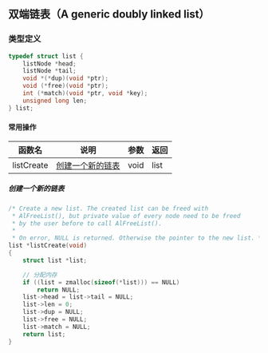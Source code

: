 ## 双端链表（A generic doubly linked list）

### 类型定义
```c
typedef struct list {
    listNode *head;
    listNode *tail;
    void *(*dup)(void *ptr);
    void (*free)(void *ptr);
    int (*match)(void *ptr, void *key);
    unsigned long len;
} list;
```

#### 常用操作
|函数名|说明|参数|返回|
|--|--|--|--|
| listCreate | [创建一个新的链表](#创建一个新的链表) | void | list |

##### 创建一个新的链表
```c
/* Create a new list. The created list can be freed with
 * AlFreeList(), but private value of every node need to be freed
 * by the user before to call AlFreeList().
 *
 * On error, NULL is returned. Otherwise the pointer to the new list. */
list *listCreate(void)
{
    struct list *list;

    // 分配内存
    if ((list = zmalloc(sizeof(*list))) == NULL)
        return NULL;
    list->head = list->tail = NULL;
    list->len = 0;
    list->dup = NULL;
    list->free = NULL;
    list->match = NULL;
    return list;
}
```